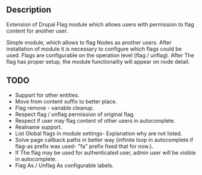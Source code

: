 Description
-----------------
Extension of Drupal Flag module which allows users with permission to flag
content for another user.

Simple module, which allows to flag Nodes as another users. After installation
of module it is necessary to configure which flags could be used. Flags are
configurable on the operation level (flag / unflag). After The flag has proper
setup, the module functionality will appear on node detail.

TODO
-----------------
* Support for other entities.
* Move from content suffix to better place.
* Flag remove - variable cleanup.
* Respect flag / unflag permission of original flag.
* Respect if user may flag content of other users in autocomplete.
* Realname support.
* List Global flags in module settings- Explanation why are not listed.
* Solve page callback paths in better way (infinite loop in autocomplete if flag-as prefix was used- "fa" prefix fixed that for now.).
* If The flag may be used for authenticated user, admin user will be visible in autocomplete.
* Flag As / Unflag As configurable labels.